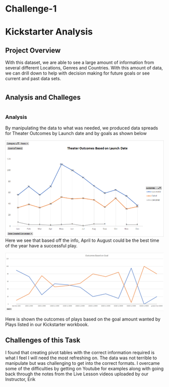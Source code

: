 # Challenge-1

# Kickstarter Analysis

##
## Project Overview

With this dataset, we are able to see a large amount of information from several different Locations, Genres and Countries.  With this amount of data, we can drill down to help with decision making for future goals or see current and past data sets. 

#
## Analysis and Challeges
#
### Analysis
By manipulating the data to what was needed, we produced data spreads for Theater Outcomes by Launch date and by goals as shown below

![](Images/Theater_Outcomes_vs_launch.png)
Here we see that based off the info, 
April to August could be the best time of the year have a successful play.

![](Images/Outcomes_vs_Goals.png)

Here is shown the outcomes of plays based on the goal amount wanted by Plays listed in our Kickstarter workbook.

## Challenges of this Task
I found that creating pivot tables with the correct information required is what I feel I will need the most refreshing on. The data was not terrible to manipulate but was challenging to get into the correct formats. I overcame some of the difficulties by getting on Youtube for examples along with going back through the notes from the Live Lesson videos uploaded by our Instructor, Erik






